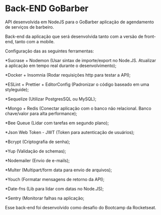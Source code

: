 # Back-END GoBarber
API desenvolvida em NodeJS para o GoBarber aplicação de agendamento de serviços de barbeiro.

Back-end da aplicação que será desenvolvida tanto com a versão de front-end, tanto com a mobile.

Configuração das as seguintes ferramentas:

  *Sucrase + Nodemon (Usar sintax de importe/export no Node.JS. Atualizar a aplicação em tempo real durante o desenvolvimento);

  *Docker + Insomnia (Rodar requisições http para testar a API);

  *ESLint + Prettier + EditorConfig (Padronizar o código baseado em uma styleguide);

  *Sequelize (Utilizar PostgresSQL ou MySQL);

  *Mongo + Redis (Conectar aplicação com o banco não relacional. Banco chave/valor para alta performance);

*Bee Queue (Lidar com tarefas em segundo plano);

*Json Web Token - JWT (Token para autenticação de usuários);

*Bcrypt (Criptografia de senha);

*Yup (Validação de schemas);

*Nodemailer (Envio de e-mails);

*Multer (Multipart/form data para envio de arquivos);

*Youch (Formatar mensagens de retorno da API);

*Date-fns (Lib para lidar com datas no Node.JS);

*Sentry (Monitorar falhas na aplicação;

Esse back-end foi desenvolvido como desafio do Bootcamp da Rocketseat.
